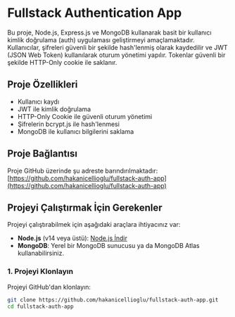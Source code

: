 # Fullstack Authentication App

Bu proje, Node.js, Express.js ve MongoDB kullanarak basit bir kullanıcı kimlik doğrulama (auth) uygulaması geliştirmeyi amaçlamaktadır. Kullanıcılar, şifreleri güvenli bir şekilde hash'lenmiş olarak kaydedilir ve JWT (JSON Web Token) kullanılarak oturum yönetimi yapılır. Tokenlar güvenli bir şekilde HTTP-Only cookie ile saklanır.

## Proje Özellikleri
- Kullanıcı kaydı
- JWT ile kimlik doğrulama
- HTTP-Only Cookie ile güvenli oturum yönetimi
- Şifrelerin bcrypt.js ile hash'lenmesi
- MongoDB ile kullanıcı bilgilerini saklama

## Proje Bağlantısı
Proje GitHub üzerinde şu adreste barındırılmaktadır:
[https://github.com/hakanicellioglu/fullstack-auth-app](https://github.com/hakanicellioglu/fullstack-auth-app)

## Projeyi Çalıştırmak İçin Gerekenler

Projeyi çalıştırabilmek için aşağıdaki araçlara ihtiyacınız var:

- **Node.js** (v14 veya üstü): [Node.js İndir](https://nodejs.org/)
- **MongoDB**: Yerel bir MongoDB sunucusu ya da MongoDB Atlas kullanabilirsiniz.

### 1. Projeyi Klonlayın
Projeyi GitHub'dan klonlayın:

```bash
git clone https://github.com/hakanicellioglu/fullstack-auth-app.git
cd fullstack-auth-app
